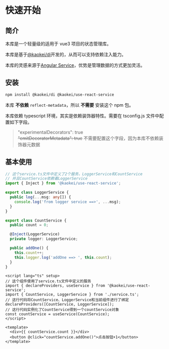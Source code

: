# 快速开始

## 简介

本库是一个轻量级的适用于 vue3 项目的状态管理库。

本库是基于[@kaokei/di](https://github.com/kaokei/di)开发的，从而可以支持依赖注入能力。

本库的灵感来源于[Angular Service](https://angular.dev/guide/di/creating-injectable-service)，优势是管理数据的方式更加灵活。

## 安装

```sh
npm install @kaokei/di @kaokei/use-react-service
```

本库 **不依赖** `reflect-metadata`，所以 **不需要** 安装这个 npm 包。

本库依赖 typescript 环境，其实是依赖装饰器特性。需要在 tsconfig.js 文件中配置如下字段。

> "experimentalDecorators": true  
> ~~"emitDecoratorMetadata": true~~ 不需要配置这个字段，因为本库不依赖装饰器元数据

## 基本使用

```ts
// 这个service.ts文件中定义了2个服务，LoggerService和CountService
// 并且CountService依赖着LoggerService
import { Inject } from '@kaokei/use-react-service';

export class LoggerService {
  public log(...msg: any[]) {
    console.log('from logger service ==>', ...msg);
  }
}

export class CountService {
  public count = 0;

  @Inject(LoggerService)
  private logger: LoggerService;

  public addOne() {
    this.count++;
    this.logger.log('addOne ==> ', this.count);
  }
}
```

```vue
<script lang="ts" setup>
// 这个组件使用了service.ts文件中定义的服务
import { declareProviders, useService } from '@kaokei/use-react-service';
import { CountService, LoggerService } from './service.ts';
// 这行代码将CountService、LoggerService和当前组件进行了绑定
declareProviders([CountService, LoggerService]);
// 这行代码实例化了CountService得到一个countService对象
const countService = useService(CountService);
</script>

<template>
  <div>{{ countService.count }}</div>
  <button @click="countService.addOne()">点击按钮+1</button>
</template>
```
